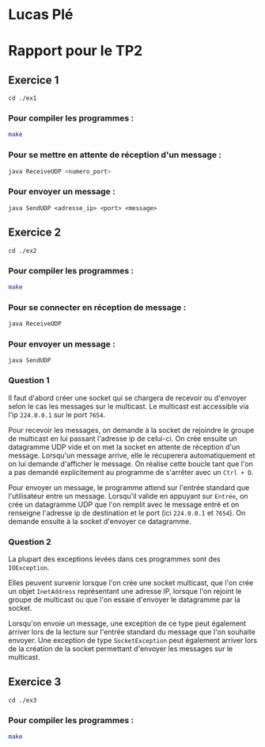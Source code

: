 # Lucas Plé
# Rapport pour le TP2

## Exercice 1

```
cd ./ex1
```

### Pour compiler les programmes :
```bash
make
```

### Pour se mettre en attente de réception d'un message :
```bash
java ReceiveUDP <numero_port>
```

### Pour envoyer un message :
```
java SendUDP <adresse_ip> <port> <message>
```

## Exercice 2

```
cd ./ex2
```

### Pour compiler les programmes :
```bash
make
```

### Pour se connecter en réception de message :
```bash
java ReceiveUDP
```

### Pour envoyer un message :
```
java SendUDP
```

### Question 1
Il faut d'abord créer une socket qui se chargera de recevoir ou d'envoyer selon le cas les messages sur le multicast. Le multicast est accessible via l'ip `224.0.0.1` sur le port `7654`.

Pour recevoir les messages, on demande à la socket de rejoindre le groupe de multicast en lui passant l'adresse ip de celui-ci. On crée ensuite un datagramme UDP vide et on met la socket en attente de réception d'un message. Lorsqu'un message arrive, elle le récuperera automatiquement et on lui demande d'afficher le message. On réalise cette boucle tant que l'on a pas demandé explicitement au programme de s'arrêter avec un `Ctrl + D`. 

Pour envoyer un message, le programme attend sur l'entrée standard que l'utilisateur entre un message. Lorsqu'il valide en appuyant sur `Entrée`, on crée un datagramme UDP que l'on remplit avec le message entré et on renseigne l'adresse ip de destination et le port (ici `224.0.0.1` et `7654`). On demande ensuite à la socket d'envoyer ce datagramme.

### Question 2
La plupart des exceptions levées dans ces programmes sont des `IOException`.

Elles peuvent survenir lorsque l'on crée une socket multicast, que l'on crée un objet `InetAddress` représentant une adresse IP, lorsque l'on rejoint le groupe de multicast ou que l'on essaie d'envoyer le datagramme par la socket.

Lorsqu'on envoie un message, une exception de ce type peut également arriver lors de la lecture sur l'entrée standard du message que l'on souhaite envoyer. Une exception de type `SocketException` peut également arriver lors de la création de la socket permettant d'envoyer les messages sur le multicast.
## Exercice 3

```
cd ./ex3
```

### Pour compiler les programmes :
```bash
make
```

